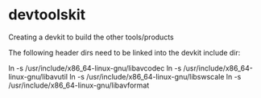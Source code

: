 # devtoolskit
Creating a devkit to build the other tools/products

The following header dirs need to be linked into the devkit include dir:

ln -s /usr/include/x86_64-linux-gnu/libavcodec 
ln -s /usr/include/x86_64-linux-gnu/libavutil
ln -s /usr/include/x86_64-linux-gnu/libswscale 
ln -s /usr/include/x86_64-linux-gnu/libavformat 
